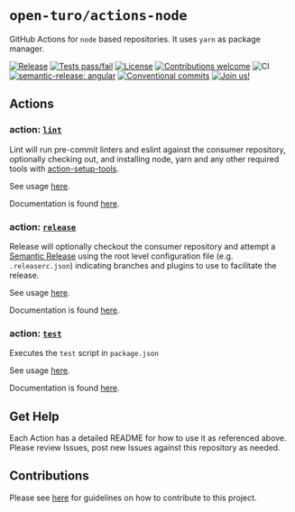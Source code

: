 # `open-turo/actions-node`

GitHub Actions for `node` based repositories. It uses `yarn` as package manager.

[![Release](https://img.shields.io/github/v/release/open-turo/actions-node)](https://github.com/open-turo/actions-node/releases/)
[![Tests pass/fail](https://img.shields.io/github/workflow/status/open-turo/actions-node/CI)](https://github.com/open-turo/actions-node/actions/)
[![License](https://img.shields.io/github/license/open-turo/actions-node)](./LICENSE)
[![Contributions welcome](https://img.shields.io/badge/contributions-welcome-brightgreen.svg)](https://github.com/dwyl/esta/issues)
![CI](https://github.com/open-turo/actions-node/actions/workflows/release.yaml/badge.svg)
[![semantic-release: angular](https://img.shields.io/badge/semantic--release-angular-e10079?logo=semantic-release)](https://github.com/semantic-release/semantic-release)
[![Conventional commits](https://img.shields.io/badge/conventional%20commits-1.0.2-%23FE5196?logo=conventionalcommits&logoColor=white)](https://conventionalcommits.org)
[![Join us!](https://img.shields.io/badge/Turo-Join%20us%21-593CFB.svg)](https://turo.com/jobs)

## Actions

### action: [`lint`](./lint)

Lint will run pre-commit linters and eslint against the consumer repository, optionally checking out, and installing node, yarn and any other required tools with [action-setup-tools](https://github.com/open-turo/action-setup-tools).

See usage [here](./lint/README.md#usage).

Documentation is found [here](./lint/README.md).

### action: [`release`](./release)

Release will optionally checkout the consumer repository and attempt a [Semantic Release](https://semantic-release.gitbook.io/semantic-release/usage/configuration) using the root level configuration file (e.g. `.releaserc.json`) indicating branches and plugins to use to facilitate the release.

See usage [here](./release/README.md#usage).

Documentation is found [here](./release/README.md).

### action: [`test`](./test)

Executes the `test` script in `package.json`

See usage [here](./test/README.md#usage).

Documentation is found [here](./test/README.md).

## Get Help

Each Action has a detailed README for how to use it as referenced above. Please review Issues, post new Issues against this repository as needed.

## Contributions

Please see [here](https://github.com/open-turo/contributions) for guidelines on how to contribute to this project.

<!-- Links: -->

[release-date-image]: https://img.shields.io/github/release-date/open-turo/actions-node.svg
[release-url]: https://github.com/cycjimmy/semantic-release-action/releases
[semantic-image]: https://img.shields.io/badge/%20%20%F0%9F%93%A6%F0%9F%9A%80-semantic--release-e10079.svg
[semantic-url]: https://github.com/semantic-release/semantic-release
